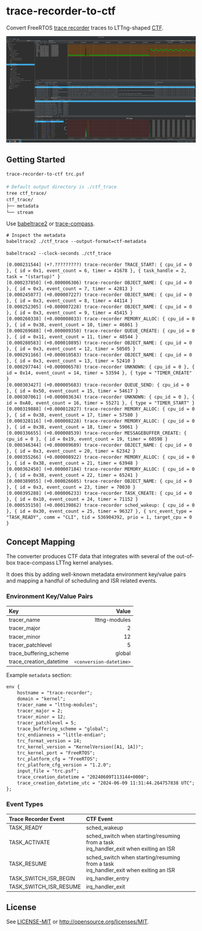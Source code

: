 # trace-recorder-to-ctf

Convert FreeRTOS [trace recorder](https://github.com/percepio/TraceRecorderSource) traces to LTTng-shaped [CTF](https://diamon.org/ctf/v1.8.3/).

![trace-compass](assets/trace_compass_freertos.png)

## Getting Started

```bash
trace-recorder-to-ctf trc.psf

# Default output directory is ./ctf_trace
tree ctf_trace/
ctf_trace/
├── metadata
└── stream
```

Use [babeltrace2](https://babeltrace.org/) or [trace-compass](https://eclipse.dev/tracecompass/).

```
# Inspect the metadata
babeltrace2 ./ctf_trace --output-format=ctf-metadata

babeltrace2 --clock-seconds ./ctf_trace
```

```text
[0.000231544] (+?.?????????) trace-recorder TRACE_START: { cpu_id = 0 }, { id = 0x1, event_count = 6, timer = 41678 }, { task_handle = 2, task = "(startup)" }
[0.000237850] (+0.000006306) trace-recorder OBJECT_NAME: { cpu_id = 0 }, { id = 0x3, event_count = 7, timer = 42813 }
[0.000245077] (+0.000007227) trace-recorder OBJECT_NAME: { cpu_id = 0 }, { id = 0x3, event_count = 8, timer = 44114 }
[0.000252305] (+0.000007228) trace-recorder OBJECT_NAME: { cpu_id = 0 }, { id = 0x3, event_count = 9, timer = 45415 }
[0.000260338] (+0.000008033) trace-recorder MEMORY_ALLOC: { cpu_id = 0 }, { id = 0x38, event_count = 10, timer = 46861 }
[0.000269688] (+0.000009350) trace-recorder QUEUE_CREATE: { cpu_id = 0 }, { id = 0x11, event_count = 11, timer = 48544 }
[0.000280583] (+0.000010895) trace-recorder OBJECT_NAME: { cpu_id = 0 }, { id = 0x3, event_count = 12, timer = 50505 }
[0.000291166] (+0.000010583) trace-recorder OBJECT_NAME: { cpu_id = 0 }, { id = 0x3, event_count = 13, timer = 52410 }
[0.000297744] (+0.000006578) trace-recorder UNKNOWN: { cpu_id = 0 }, { id = 0x14, event_count = 14, timer = 53594 }, { type = "TIMER_CREATE" }
[0.000303427] (+0.000005683) trace-recorder QUEUE_SEND: { cpu_id = 0 }, { id = 0x50, event_count = 15, timer = 54617 }
[0.000307061] (+0.000003634) trace-recorder UNKNOWN: { cpu_id = 0 }, { id = 0xA0, event_count = 16, timer = 55271 }, { type = "TIMER_START" }
[0.000319888] (+0.000012827) trace-recorder MEMORY_ALLOC: { cpu_id = 0 }, { id = 0x38, event_count = 17, timer = 57580 }
[0.000328116] (+0.000008228) trace-recorder MEMORY_ALLOC: { cpu_id = 0 }, { id = 0x38, event_count = 18, timer = 59061 }
[0.000336655] (+0.000008539) trace-recorder MESSAGEBUFFER_CREATE: { cpu_id = 0 }, { id = 0x19, event_count = 19, timer = 60598 }
[0.000346344] (+0.000009689) trace-recorder OBJECT_NAME: { cpu_id = 0 }, { id = 0x3, event_count = 20, timer = 62342 }
[0.000355266] (+0.000008922) trace-recorder MEMORY_ALLOC: { cpu_id = 0 }, { id = 0x38, event_count = 21, timer = 63948 }
[0.000362450] (+0.000007184) trace-recorder MEMORY_ALLOC: { cpu_id = 0 }, { id = 0x38, event_count = 22, timer = 65241 }
[0.000389055] (+0.000026605) trace-recorder OBJECT_NAME: { cpu_id = 0 }, { id = 0x3, event_count = 23, timer = 70030 }
[0.000395288] (+0.000006233) trace-recorder TASK_CREATE: { cpu_id = 0 }, { id = 0x10, event_count = 24, timer = 71152 }
[0.000535150] (+0.000139862) trace-recorder sched_wakeup: { cpu_id = 0 }, { id = 0x30, event_count = 25, timer = 96327 }, { src_event_type = "TASK_READY", comm = "CLI", tid = 536904392, prio = 1, target_cpu = 0 }
```

## Concept Mapping

The converter produces CTF data that integrates with several of the out-of-box trace-compass LTTng kernel analyses.

It does this by adding well-known metadata environment key/value pairs and mapping a handful of
scheduling and ISR related events.

### Environment Key/Value Pairs

| Key | Value |
| :--- | ---: |
| tracer_name | lttng-modules |
| tracer_major | 2 |
| tracer_minor | 12 |
| tracer_patchlevel | 5 |
| trace_buffering_scheme | global |
| trace_creation_datetime | `<conversion-datetime>` |

Example `metadata` section:
```
env {
    hostname = "trace-recorder";
    domain = "kernel";
    tracer_name = "lttng-modules";
    tracer_major = 2;
    tracer_minor = 12;
    tracer_patchlevel = 5;
    trace_buffering_scheme = "global";
    trc_endianness = "little-endian";
    trc_format_version = 14;
    trc_kernel_version = "KernelVersion([A1, 1A])";
    trc_kernel_port = "FreeRTOS";
    trc_platform_cfg = "FreeRTOS";
    trc_platform_cfg_version = "1.2.0";
    input_file = "trc.psf";
    trace_creation_datetime = "20240609T113144+0000";
    trace_creation_datetime_utc = "2024-06-09 11:31:44.264757838 UTC";
};
```

### Event Types

| Trace Recorder Event | CTF Event |
| :--- | :--- |
| TASK_READY | sched_wakeup |
| TASK_ACTIVATE | sched_switch when starting/resuming from a task<br/>irq_handler_exit when exiting an ISR |  
| TASK_RESUME | sched_switch when starting/resuming from a task<br/>irq_handler_exit when exiting an ISR |  
| TASK_SWITCH_ISR_BEGIN | irq_handler_entry |
| TASK_SWITCH_ISR_RESUME | irq_handler_exit |

## License

See [LICENSE-MIT](LICENSE-MIT) or http://opensource.org/licenses/MIT.
